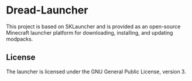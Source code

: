 Dread-Launcher
================

This project is based on SKLauncher and is provided as an open-source Minecraft launcher platform for downloading, installing, and updating modpacks.

## License

The launcher is licensed under the GNU General Public License, version 3.
